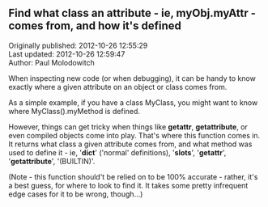 ## Find what class an attribute - ie, myObj.myAttr - comes from, and how it's defined  
Originally published: 2012-10-26 12:55:29  
Last updated: 2012-10-26 12:59:47  
Author: Paul Molodowitch  
  
When inspecting new code (or when debugging), it can be handy to know exactly where a given attribute on an object or class comes from.

As a simple example, if you have a class MyClass, you might want to know where MyClass().myMethod is defined.

However, things can get tricky when things like __getattr__, __getattribute__, or even compiled objects come into play.  That's where this function comes in.  It returns what class a given attribute comes from, and what method was used to define it - ie, '__dict__' ('normal' definitions), '__slots__', '__getattr__', '__getattribute__', '(BUILTIN)'.

(Note - this function should't be relied on to be 100% accurate - rather, it's a best guess, for where to look to find it.  It takes some pretty infrequent edge cases for it to be wrong, though...)